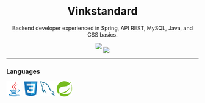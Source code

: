 <h1 align="center">Vinkstandard</h1>

<p align="center">
Backend developer experienced in Spring, API REST, MySQL, Java, and CSS basics.

</p>

<p align="center">
<img src="https://github-readme-stats.vercel.app/api?username=vinkstandard&show_icons=true&theme=tokyonight&hide_rank=false&count_private=true&custom_title=GitHub+Stats" width="46.5%" style="vertical-align: top;"/>

<img src="https://github-readme-stats.vercel.app/api/top-langs/?username=vinkstandard&layout=compact&theme=tokyonight&langs_count=4&cache_seconds=30" width="41.5%" style="vertical-align: top; padding-top: 10px;"/>
</p>

---

### Languages

<p align="left">
  <img src="https://raw.githubusercontent.com/devicons/devicon/master/icons/java/java-original.svg" alt="Java" width="40" height="40"/>
  <img src="https://raw.githubusercontent.com/devicons/devicon/master/icons/css3/css3-original.svg" alt="CSS" width="40" height="40"/>
  <img src="https://raw.githubusercontent.com/devicons/devicon/master/icons/mysql/mysql-original.svg" alt="MySQL" width="40" height="40"/>
  <img src="https://raw.githubusercontent.com/devicons/devicon/master/icons/spring/spring-original.svg" alt="Spring" width="40 height="40"/>
</p>
